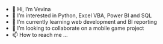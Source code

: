 - 👋 Hi, I’m Vevina
- 👀 I’m interested in Python, Excel VBA, Power BI and SQL 
- 🌱 I’m currently learning web development and BI reporting
- 💞️ I’m looking to collaborate on a mobile game project
- 📫 How to reach me ...

<!---
vevina233/vevina233 is a ✨ special ✨ repository because its `README.md` (this file) appears on your GitHub profile.
You can click the Preview link to take a look at your changes.
--->
